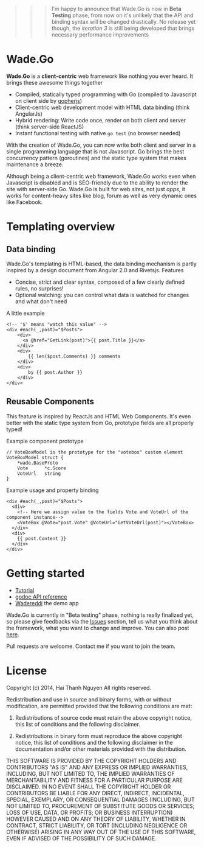 
>>> I'm happy to announce that Wade.Go is now in **Beta Testing** phase, from now on it's unlikely that the API and binding syntax will be changed drastically. No release yet though, the *iteration 3* is still being developed that brings necessary performance improvements

# Wade.Go
**Wade.Go** is a **client-centric** web framework like nothing you ever heard. It brings these awesome things together
* Compiled, statically typed programming with Go (compiled to Javascript on client side by [gopherjs](https://github.com/gopherjs/gopherjs))
* Client-centric web development model with HTML data binding (think AngularJs)
* Hybrid rendering: Write code once, render on both client and server (think server-side ReactJS)
* Instant functional testing with native `go test` (no browser needed)

With the creation of Wade.Go, you can now write both client and server in a single programming language that is not Javascript. Go brings the best concurrency pattern (goroutines) and the static type system that makes maintenance a breeze.

Although being a client-centric web framework, Wade.Go works even when Javascript is disabled and is SEO-friendly due to the ability to render the site with server-side Go. Wade.Go is built for web *sites*, not just *apps*, it works for content-heavy sites like blog, forum as well as very dynamic ones like Facebook.

# Templating overview
## Data binding
Wade.Go's templating is HTML-based, the data binding mechanism is partly inspired by a design document from Angular 2.0 and Rivetsjs. Features
  * Concise, strict and clear syntax, composed of a few clearly defined rules, no surprises!
  * Optional watching: you can control what data is watched for changes and what don't need

A little example

    <!-- '$' means "watch this value" -->
    <div #each(_,post)="$Posts">
        <div>
          <a @href="GetLink(post)">{{ post.Title }}</a>
        </div>
        <div>
            {{ len($post.Comments) }} comments
        </div>
        <div>
            by {{ post.Author }}
        </div>
    </div>
    
## Reusable Components
This feature is inspired by ReactJs and HTML Web Components. It's even better with the static type system from Go, prototype fields are all properly typed!

Example component prototype

    // VoteBoxModel is the prototype for the "votebox" custom element
    VoteBoxModel struct {
        *wade.BaseProto
        Vote      *c.Score
        VoteUrl   string
    }
    
Example usage and property binding

    <div #each(_,post)="$Posts">
      <div>
        <!-- Here we assign value to the fields Vote and VoteUrl of the component instance-->
        <VoteBox @Vote="post.Vote" @VoteUrl="GetVoteUrl(post)"></VoteBox>
      </div>
      <div>
        {{ post.Content }}
      </div>
    </div>

# Getting started
* [Tutorial](https://github.com/phaikawl/wade/wiki/Wade.Go-Quick-Start-Guide)
* [godoc API reference](http://godoc.org/github.com/phaikawl/wade)
* [Wadereddi](https://github.com/phaikawl/wadereddi) the demo app

Wade.Go is currently in "Beta testing" phase, nothing is really finalized yet, so please give feedbacks via the [Issues](https://github.com/phaikawl/wade/issues) section, tell us what you think about the framework, what you want to change and improve. You can also post [here](https://groups.google.com/forum/#!forum/wadego).

Pull requests are welcome. Contact me if you want to join the team.

# License

Copyright (c) 2014, Hai Thanh Nguyen
All rights reserved.

Redistribution and use in source and binary forms, with or without modification, are permitted provided that the following conditions are met:

1. Redistributions of source code must retain the above copyright notice, this list of conditions and the following disclaimer.

2. Redistributions in binary form must reproduce the above copyright notice, this list of conditions and the following disclaimer in the documentation and/or other materials provided with the distribution.

THIS SOFTWARE IS PROVIDED BY THE COPYRIGHT HOLDERS AND CONTRIBUTORS "AS IS" AND ANY EXPRESS OR IMPLIED WARRANTIES, INCLUDING, BUT NOT LIMITED TO, THE IMPLIED WARRANTIES OF MERCHANTABILITY AND FITNESS FOR A PARTICULAR PURPOSE ARE DISCLAIMED. IN NO EVENT SHALL THE COPYRIGHT HOLDER OR CONTRIBUTORS BE LIABLE FOR ANY DIRECT, INDIRECT, INCIDENTAL, SPECIAL, EXEMPLARY, OR CONSEQUENTIAL DAMAGES (INCLUDING, BUT NOT LIMITED TO, PROCUREMENT OF SUBSTITUTE GOODS OR SERVICES; LOSS OF USE, DATA, OR PROFITS; OR BUSINESS INTERRUPTION) HOWEVER CAUSED AND ON ANY THEORY OF LIABILITY, WHETHER IN CONTRACT, STRICT LIABILITY, OR TORT (INCLUDING NEGLIGENCE OR OTHERWISE) ARISING IN ANY WAY OUT OF THE USE OF THIS SOFTWARE, EVEN IF ADVISED OF THE POSSIBILITY OF SUCH DAMAGE.





